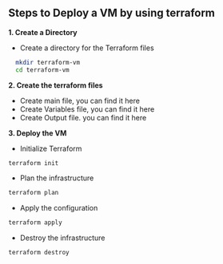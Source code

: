 ## Steps to Deploy a VM by using terraform

**1\. Create a Directory**
- Create a directory for the Terraform files
```bash
  mkdir terraform-vm
  cd terraform-vm
```

**2\. Create the terraform files**

- Create main file, you can find it here
- Create Variables file, you can find it here
- Create Output file. you can find it here

**3\. Deploy the VM**

- Initialize Terraform
```bash
terraform init
```

- Plan the infrastructure
```bash
terraform plan
```

- Apply the configuration
```bash
terraform apply
```

- Destroy the infrastructure
```bash
terraform destroy
```

